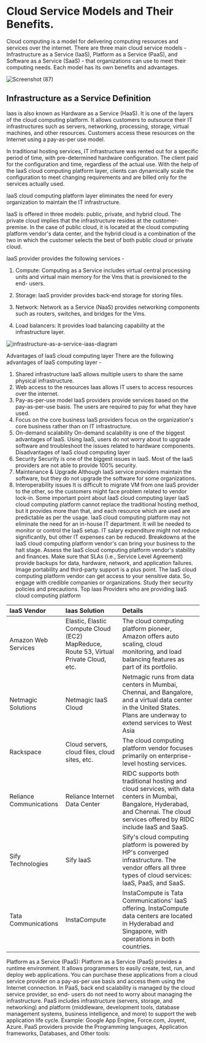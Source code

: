 # Cloud Service Models and Their Benefits.
Cloud computing is a model for delivering computing resources and services over the internet. There are three main cloud service models - Infrastructure as a Service (IaaS), Platform as a Service (PaaS), and Software as a Service (SaaS) - that organizations can use to meet their computing needs. Each model has its own benefits and advantages.

![Screenshot (87)](https://user-images.githubusercontent.com/125833255/229324450-f470b049-f11e-4f71-a4da-51b531c9e1ad.png)

## Infrastructure as a Service Definition
Iaas is also known as Hardware as a Service (HaaS). It is one of the layers of the cloud computing platform. It allows customers to outsource their IT infrastructures such as servers, networking, processing, storage, virtual machines, and other resources. Customers access these resources on the Internet using a pay-as-per use model.

In traditional hosting services, IT infrastructure was rented out for a specific period of time, with pre-determined hardware configuration. The client paid for the configuration and time, regardless of the actual use. With the help of the IaaS cloud computing platform layer, clients can dynamically scale the configuration to meet changing requirements and are billed only for the services actually used.

IaaS cloud computing platform layer eliminates the need for every organization to maintain the IT infrastructure.

IaaS is offered in three models: public, private, and hybrid cloud. The private cloud implies that the infrastructure resides at the customer-premise. In the case of public cloud, it is located at the cloud computing platform vendor's data center, and the hybrid cloud is a combination of the two in which the customer selects the best of both public cloud or private cloud.

IaaS provider provides the following services -
1.	Compute: Computing as a Service includes virtual central processing units and virtual main memory for the Vms that is provisioned to the end- users.

2.	Storage: IaaS provider provides back-end storage for storing files.

3.	Network: Network as a Service (NaaS) provides networking components such as routers, switches, and bridges for the Vms.

4.	Load balancers: It provides load balancing capability at the infrastructure layer.

![infrastructure-as-a-service-iaas-diagram](https://user-images.githubusercontent.com/125833255/229324621-64254e98-89a5-439c-bb59-4f70d8be8a21.png)



Advantages of IaaS cloud computing layer
There are the following advantages of IaaS computing layer -
1. Shared infrastructure
IaaS allows multiple users to share the same physical infrastructure.
2. Web access to the resources
Iaas allows IT users to access resources over the internet.
3. Pay-as-per-use model
IaaS providers provide services based on the pay-as-per-use basis. The users are required to pay for what they have used.
4. Focus on the core business
IaaS providers focus on the organization's core business rather than on IT infrastructure.
5. On-demand scalability
On-demand scalability is one of the biggest advantages of IaaS. Using IaaS, users do not worry about to upgrade software and troubleshoot the issues related to hardware components.
Disadvantages of IaaS cloud computing layer
1. Security
Security is one of the biggest issues in IaaS. Most of the IaaS providers are not able to provide 100% security.
2. Maintenance & Upgrade
Although IaaS service providers maintain the software, but they do not upgrade the software for some organizations.
3. Interoperability issues
It is difficult to migrate VM from one IaaS provider to the other, so the customers might face problem related to vendor lock-in.
Some important point about IaaS cloud computing layer
IaaS cloud computing platform cannot replace the traditional hosting method, but it provides more than that, and each resource which are used are predictable as per the usage.
IaaS cloud computing platform may not eliminate the need for an in-house IT department. It will be needed to monitor or control the IaaS setup. IT salary expenditure might not reduce significantly, but other IT expenses can be reduced.
Breakdowns at the IaaS cloud computing platform vendor's can bring your business to the halt stage. Assess the IaaS cloud computing platform vendor's stability and finances. Make sure that SLAs (i.e., Service Level Agreement) provide backups for data, hardware, network, and application failures. Image portability and third-party support is a plus point.
The IaaS cloud computing platform vendor can get access to your sensitive data. So, engage with credible companies or organizations. Study their security policies and precautions.
Top Iaas Providers who are providing IaaS cloud computing platform










|IaaS Vendor|Iaas Solution|Details|
|:----------|:------------|:------|
|Amazon Web Services|Elastic, Elastic Compute Cloud (EC2) MapReduce, Route 53, Virtual Private Cloud, etc. |The cloud computing platform pioneer, Amazon offers auto scaling, cloud monitoring, and load balancing features as part of its portfolio.|
|Netmagic Solutions |Netmagic IaaS Cloud|Netmagic runs from data centers in Mumbai, Chennai, and Bangalore, and a virtual data center in the United States. Plans are underway to extend services to West Asia|
|Rackspace|Cloud servers, cloud files, cloud sites, etc.|The cloud computing platform vendor focuses primarily on enterprise-level hosting services.|
|Reliance Communications |Reliance Internet Data Center |RIDC supports both traditional hosting and cloud services, with data centers in Mumbai, Bangalore, Hyderabad, and Chennai. The cloud services offered by RIDC include IaaS and SaaS.|
|Sify Technologies|Sify IaaS|Sify's cloud computing platform is powered by HP's converged infrastructure. The vendor offers all three types of cloud services: IaaS, PaaS, and SaaS.|
|Tata Communications |InstaCompute|InstaCompute is Tata Communications' IaaS offering. InstaCompute data centers are located in Hyderabad and Singapore, with operations in both countries.|


Platform as a Service (PaaS):
Platform as a Service (PaaS) provides a runtime environment. It allows programmers to easily create, test, run, and deploy web applications. You can purchase these applications from a cloud service provider on a pay-as-per use basis and access them using the Internet connection. In PaaS, back end scalability is managed by the cloud service provider, so end- users do not need to worry about managing the infrastructure. 
PaaS includes infrastructure (servers, storage, and networking) and platform (middleware, development tools, database management systems, business intelligence, and more) to support the web application life cycle.
Example: Google App Engine, Force.com, Joyent, Azure.
PaaS providers provide the Programming languages, Application frameworks, Databases, and Other tools:

